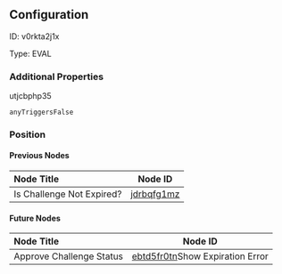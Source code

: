 # 
## Configuration
ID:  v0rkta2j1x

Type: EVAL 







### Additional Properties
utjcbphp35
```string 
anyTriggersFalse
```





### Position

#### Previous Nodes
| Node Title | Node ID |
| :------------- | ------------ |
| Is Challenge Not Expired? | [jdrbqfg1mz](./jdrbqfg1mz.md) | 
 
 #### Future Nodes
| Node Title | Node ID |
| :------------- | ------------ |
| Approve Challenge Status |[ebtd5fr0tn](./ebtd5fr0tn.md)Show Expiration Error |[utjcbphp35](./utjcbphp35.md) | 